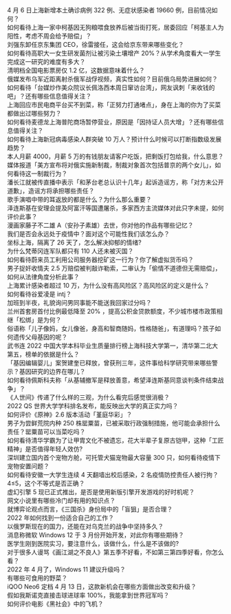 4 月 6 日上海新增本土确诊病例 322 例、无症状感染者 19660 例，目前情况如何？  
如何看待上海一家中柯基因无狗粮喂食放养后被当街打死，居委回应「柯基主人为阳性，考虑不周会给予赔偿」？  
刘强东卸任京东集团 CEO，徐雷接任，这会给京东带来哪些变化？  
如何看待高职大一女生研发菌剂让被污染土壤增产 20%？从学术角度看大一学生完成这一研究的难度有多大？  
清明档全国电影票房仅 1.2 亿，这数据意味着什么？  
俄媒发布乌军近距离射杀俄军战俘视频，真实性如何？目前俄乌局势进展如何？  
如何看待「台媒炒作美众院议长佩洛西本周日窜访台湾」，网友讽刺「来收钱的吧」？还有哪些信息值得关注？  
上海回应市民电商平台买不到菜，称「正努力打通堵点」，身在上海的你为了买菜都做出过哪些努力？  
如何看待麦德龙上海普陀商场暂停营业，原因是「因持证人员大增」？还有哪些信息值得关注？  
如何看待上海新冠病毒感染人群突破 10 万人？预计什么时候可以打断指数级发展趋势？  
本人月薪 4000，月薪 5 万的有钱朋友请客户吃饭，把剩饭打包给我，什么意思？  
媒体报道「美方宣布将对俄实施新制裁，制裁对象首次包括普京的两个女儿」，如何看待这一制裁行为？  
潘长江就被传直播中表示「和茅台老总认识十几年」起诉造谣方，称「对方未公开道歉」，造谣方将承担哪些责任？  
歌手演唱中带的耳返放的都是什么？为什么那么重要？  
泽连斯基在安理会提及阿富汗等国遭屠杀，多家西方主流媒体对此只字未提，如何评价此事？  
漫画家藤子不二雄 A（安孙子素雄）去世，你对他的作品有哪些记忆？  
我们是否会永远处于疫情中？面对这个可能性我们该怎么办？  
坐标上海，隔离了 26 天了，怎么解决抑郁的情绪?  
为什么梵蒂冈连军队都只有 110 人还未被灭国？  
如何看待蔚来员工利用公司服务器挖矿这一行为？你了解虚拟货币吗？  
男子捉奸收情夫 2.5 万赔偿被判敲诈勒索，二审认为「偷情不道德但无需赔偿」，如何从法律角度分析此事？  
上海累计感染者超过 10 万，为什么没有高风险区？高风险区的定义是什么？  
如何看待谷爱凌是 intj？  
加班到半夜，礼貌询问男同事能不能送我回家过分吗？  
兰州首套房首付比例最低降至 20% ，提高公积金贷款额度，不少城市楼市政策相继「松绑」是为何？  
俗语称「儿子像妈，女儿像爸，身高和智商随妈，性格随爸」，有道理吗？孩子如何遗传父母基因的呢？  
武书连 2022 中国大学本科毕业生质量排行榜上海科技大学第一，清华第二北大第五，榜单的依据是什么？  
「基因编辑婴儿」案贺建奎已释放，曾获刑三年，这件事给科学研究带来哪些警示？基因研究的边界在哪儿？  
如何看待佩斯科夫称「从基辅撤军是释放善意，希望泽连斯基同意谈判条件结束战争」？  
《人世间》传递了什么样的三观，为什么看完后感觉很消极？  
2022 QS 世界大学学科排名发布，能反映出大学的真正实力吗？  
如何评价《原神》2.6 版本活动「堇庭华彩」？  
男子为尝鲜荒院内种 250 株罂粟苗，已被采取行政强制措施，他可能会承担什么责任？罂粟苗可以当菜吃吗？  
如何看待清华学霸为了让甲胄文化不被遗忘，花大半辈子复原古铠甲，这种「工匠精神」是否值得年轻人效仿?  
深圳建立国内首个宠物方舱，可托管犬猫宠物最大容量 300 只，如何看待疫情下宠物安置问题？  
如何看待安徽一大学生连续 4 天翻墙出校后感染，2 名疫情防控责任人被行拘？  
4≤5，这个不等式是否正确？  
虚幻引擎 5 现已正式推出，是否是使用新版引擎开发游戏的好时机呢？  
网文小说里有哪些冷门却有用的知识点？  
就博弈论观点而言，《三国杀》身份局中的「盲狙」是否合理？  
2022 年如何找到一份适合自己的工作？  
以俄罗斯现在的国力，还能在对乌克兰的战争中坚持多久？  
消息称微软 Windows 12 于 3 月份开始开发，对此你有哪些期待？  
医学生刚到医院实习，要注意什么，该做什么，什么是不该做的?  
对于很多人谩骂《画江湖之不良人》第五季不好看，不如第三第四季好看，你怎么看？  
2022 年 4 月了，Windows 11 建议升级吗？  
有哪些可食用的野菜？  
iQOO Neo6 定档 4 月 13 日，这款新机会在哪些方面做出改变和升级？  
假如我斯诺克直接击球进球率 100%，我能拿到世界冠军吗？  
如何评价电影《黑社会》中的飞机？  
